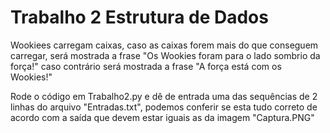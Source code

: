 # Trabalho 2 Estrutura de Dados

Wookiees carregam caixas, caso as caixas forem mais do que conseguem 
carregar, será mostrada a frase "Os Wookies foram para o lado sombrio da força!"
caso contrário será mostrada a frase "A força está com os Wookies!"

Rode o código em Trabalho2.py e dê de entrada uma das sequências de 2 linhas do arquivo
"Entradas.txt", podemos conferir se esta tudo correto de acordo com a saída que devem
estar iguais as da imagem "Captura.PNG"
